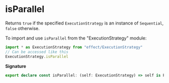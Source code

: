 # isParallel

Returns `true` if the specified `ExecutionStrategy` is an instance of
`Sequential`, `false` otherwise.

To import and use `isParallel` from the "ExecutionStrategy" module:

```ts
import * as ExecutionStrategy from "effect/ExecutionStrategy"
// Can be accessed like this
ExecutionStrategy.isParallel
```

**Signature**

```ts
export declare const isParallel: (self: ExecutionStrategy) => self is Parallel
```
